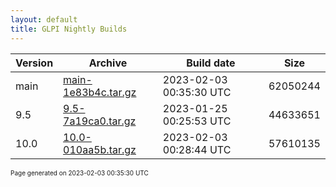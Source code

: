 ```yaml
---
layout: default
title: GLPI Nightly Builds
---
```


Version|Archive|Build date|Size
---|---|---|---
main|[main-1e83b4c.tar.gz](main-1e83b4c.tar.gz)|2023-02-03 00:35:30 UTC|62050244
9.5|[9.5-7a19ca0.tar.gz](9.5-7a19ca0.tar.gz)|2023-01-25 00:25:53 UTC|44633651
10.0|[10.0-010aa5b.tar.gz](10.0-010aa5b.tar.gz)|2023-02-03 00:28:44 UTC|57610135

<font size="1">Page generated on 2023-02-03 00:35:30 UTC</font>
